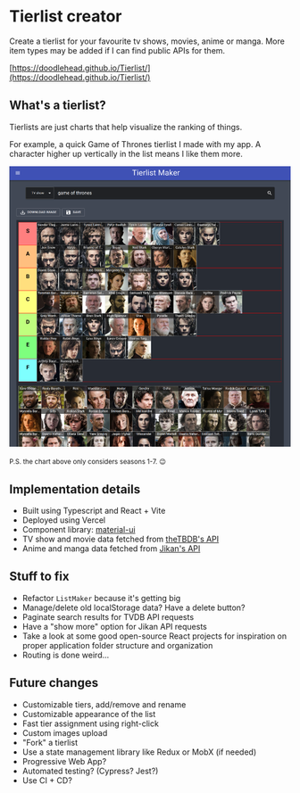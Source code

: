 # Tierlist creator

Create a tierlist for your favourite tv shows, movies, anime or manga. More item types may be added if I can find public APIs for them.

[https://doodlehead.github.io/Tierlist/](https://doodlehead.github.io/Tierlist/)

## What's a tierlist?

Tierlists are just charts that help visualize the ranking of things.

For example, a quick Game of Thrones tierlist I made with my app. A character higher up vertically in the list means I like them more.

![Game of Thrones tierlist example](images/README/GameOfThronesTierlistExample.png)

<small>P.S. the chart above only considers seasons 1-7. :wink: </small>

## Implementation details

- Built using Typescript and React + Vite
- Deployed using Vercel
- Component library: [material-ui](https://material-ui.com/)
- TV show and movie data fetched from [theTBDB's API](https://thetvdb.com/)
- Anime and manga data fetched from [Jikan's API](https://jikan.moe/)

## Stuff to fix

- Refactor `ListMaker` because it's getting big
- Manage/delete old localStorage data? Have a delete button?
- Paginate search results for TVDB API requests
- Have a "show more" option for Jikan API requests
- Take a look at some good open-source React projects for inspiration on proper application folder structure and organization
- Routing is done weird...


## Future changes

- Customizable tiers, add/remove and rename
- Customizable appearance of the list
- Fast tier assignment using right-click
- Custom images upload
- "Fork" a tierlist
- Use a state management library like Redux or MobX (if needed)
- Progressive Web App?
- Automated testing? (Cypress? Jest?)
- Use CI + CD?
